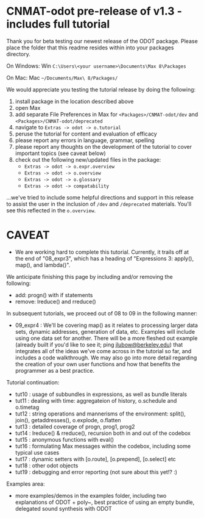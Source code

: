 CNMAT-odot    pre-release of v1.3 - includes full tutorial
==========
Thank you for beta testing our newest release of the ODOT package.
Please place the folder that this readme resides within into your packages directory.

On Windows:
	Win `C:\Users\<your username>\Documents\Max 8\Packages`

On Mac:
	Mac `~/Documents/Max\ 8/Packages/`

We would appreciate you testing the tutorial release by doing the following:

1. install package in the location described above
1. open Max
1. add separate File Preferences in Max for `<Packages>/CNMAT-odot/dev` and `<Packages>/CNMAT-odot/deprecated`
1. navigate to `Extras -> odot -> o.tutorial`
1. peruse the tutorial for content and evaluation of efficacy
1. please report any errors in language, grammar, spelling
1. please report any thoughts on the development of the tutorial to cover important topics (see caveat below)
1. check out the following new/updated files in the package:  
	- `Extras -> odot -> o.expr.overview`
	- `Extras -> odot -> o.overview`
	- `Extras -> odot -> o.glossary`
	- `Extras -> odot -> compatability`

...we've tried to include some helpful directions and support in this release to assist the user in the inclusion of `/dev` and `/deprecated` materials.  You'll see this reflected in the `o.overview`.

CAVEAT
===

* We are working hard to complete this tutorial.  Currently, it trails off at the end of "08_expr3", which has a heading of "Expressions 3: apply(), map(), and lambda()".  

We anticipate finishing this page by including and/or removing the following:
- add: progn() with if statements
- remove: lreduce() and rreduce()

In subsequent tutorials, we proceed out of 08 to 09 in the following manner:

- 09_expr4 : We'll be covering map() as it relates to processing larger data sets, dynamic addresses, generation of data, etc.  Examples will include using one data set for another.  There will be a more fleshed out example (already built if you'd like to see it; ping jlubow@berkeley.edu) that integrates all of the ideas we've come across in the tutorial so far, and includes a code walkthrough.  We may also go into more detail regarding the creation of your own user functions and how that benefits the programmer as a best practice.  

Tutorial continuation:

- tut10 : usage of subbundles in expressions, as well as bundle literals
- tut11 : dealing with time:  aggregateion of history, o.schedule and o.timetag
- tut12 : string operations and mannerisms of the environment:  split(), join(), getaddresses(), o.explode, o.flatten
- tut13 : detailed coverage of progn, prog1, prog2
- tut14 : lreduce() & rreduce(), recursion both in and out of the codebox
- tut15 : anonymous functions with eval()
- tut16 : formulating Max messages within the codebox, including some typical use cases
- tut17 : dynamic setters with [o.route], [o.prepend], [o.select] etc
- tut18 : other odot objects
- tut19 : debugging and error reporting (not sure about this yet!?  :)

Examples area:

- more examples/demos in the examples folder, including two explanations of ODOT + poly~, best practice of using an empty bundle, delegated sound synthesis with ODOT
